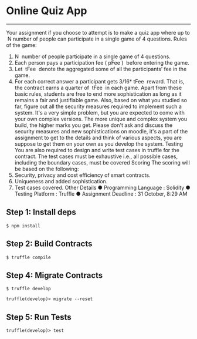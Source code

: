 # Online Quiz App
-------------------------------------
Your assignment if you choose to attempt is to make a quiz app where up to ​ N
number of people can participate in a single game of 4 questions.
Rules of the game:
1. N ​ number of people participate in a single game of 4 questions.
2. Each person pays a participation fee (​ pFee ) ​ before entering the game.
3. Let ​ tFee ​ denote the aggregated some of all the participants’ fee in the game.
4. For each correct answer a participant gets 3/16*​ tFee ​ reward. That is, the
contract earns a quarter of ​ tFee ​ in each game.
Apart from these basic rules, students are free to end more sophistication as long as
it remains a fair and justifiable game.
Also, based on what you studied so far, figure out all the security measures required
to implement such a system. It's a very simple problem, but you are expected to
come with your own complex versions. The more unique and complex system you
build, the higher marks you get.
Please don't ask and discuss the security measures and new sophistications on
moodle, it's a part of the assignment to get to the details and think of various
aspects, you are suppose to get them on your own as you develop the system.
Testing
You are also required to design and write test cases in truffle for the contract.
The test cases must be exhaustive i.e., all possible cases, including the boundary
cases, must be covered
Scoring
The scoring will be based on the following:
1. Security, privacy and cost efficiency of smart contracts.
2. Uniqueness and added sophistication.
3. Test cases covered.
Other Details
● Programming Language : Solidity
● Testing Platform : Truffle
● Assignment Deadline : 31 October, 8:29 AM

## Step 1: Install deps
```
$ npm install
```
## Step 2: Build Contracts
```
$ truffle compile
```
## Step 4: Migrate Contracts
```
$ truffle develop

truffle(develop)> migrate --reset
```
## Step 5: Run Tests
```
truffle(develop)> test
```

